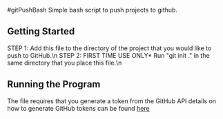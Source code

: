 #gitPushBash
Simple bash script to push projects to github.

## Getting Started
STEP 1: Add this file to the directory of the project that you would like to push to GitHub.\n
STEP 2: FIRST TIME USE ONLY* Run "git init ." in the same directory that you place this file.\n

## Running the Program

The file requires that you generate a token from the GitHub API details on how to generate GitHub tokens can be found [here](https://docs.github.com/en/authentication/keeping-your-account-and-data-secure/creating-a-personal-access-token)
